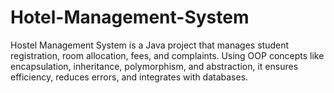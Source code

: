 # Hotel-Management-System
Hostel Management System is a Java project that manages student registration, room allocation, fees, and complaints. Using OOP concepts like encapsulation, inheritance, polymorphism, and abstraction, it ensures efficiency, reduces errors, and integrates with databases.
